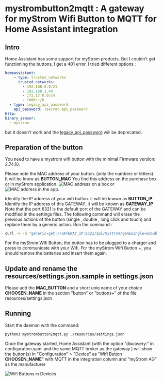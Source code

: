 # mystrombutton2mqtt : A gateway for myStrom Wifi Button to MQTT for Home Assistant integration

## Intro

Home Assistant has some support for myStrom products. But I couldn't get functioning the buttons, I get a 401 error. I tried different options :
``` yaml
homeassistant:
    - type: trusted_networks
      trusted_networks:
        - 192.168.0.0/21
        - 192.168.1.40
        - 172.17.0.0/24
        - fd00::/8
  - type: legacy_api_password
    api_password: !secret api_password
http:
binary_sensor:
  - mystrom
```
but it doesn't work and the [legacy_api_password](https://www.home-assistant.io/docs/authentication/providers/#legacy-api-password) will be deprecated.

## Preparation of the button

You need to have a mystrom wifi button with the minimal Firmware version: 2.74.10.

Please note the MAC address of your button. (only the numbers or letters). It will be know as __BUTTON_MAC__
You find this address on the purchase box or in myStrom application.
![MAC address on a box](https://raw.githubusercontent.com/djax666/mystrombutton2mqtt/master/static/macaddress_box.jpg) or 
![MAC address in the app.](https://raw.githubusercontent.com/djax666/mystrombutton2mqtt/master/static/macaddress_android.jpg)

Identify the IP address of your wifi button. it will be known as __BUTTON_IP__
Identify the IP address of this GATEWAY. It will be known as __GATEWAY_IP__
Note that the port 8321 is the default port of the GATEWAY and can be modified in the settings files.
The following command will erase the previous actions of the button (single , double , long click and touch) and replace them by a generic action.
Run the command :
``` bash
curl -v -d "generic=get://GATEWAY_IP:8321/api/mystrom/gen&single=&double=&long=&touch=" http://BUTTON_IP/api/v1/device/BUTTON_MAC
```

For the myStrom Wifi Button, the button has to be plugged to a charger and press to communicate with your Wifi.
For the myStrom Wifi Button +, you should remove the batteries and insert them again.

## Update and rename the resources/settings.json.sample in settings.json

Please add the __MAC_BUTTON__ and a short uniq name of your choice __CHOOSEN_NAME__ in the section "button" or "buttons+" of the file resources/settings.json

## Running

Start the daemon with the command:
``` bash
python3 mystrombutton2mqtt.py ./resources/settings.json
```
Once the gateway started, Home Assistant (with the option "discovery:" in configuration.yaml and the same MQTT broker as the gateway ) will show the button(s) in "Configuration" > "Device" as "Wifi Button __CHOOSEN_NAME__" with MQTT in the integration column and "myStrom AG" as the manufacturer

![Wifi Buttons in Devices](https://raw.githubusercontent.com/djax666/mystrombutton2mqtt/master/static/devices.png)

